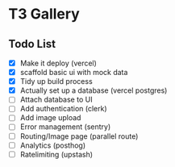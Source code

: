 # T3 Gallery

## Todo List

- [x] Make it deploy (vercel)
- [x] scaffold basic ui with mock data
- [x] Tidy up build process
- [x] Actually set up a database (vercel postgres)
- [ ] Attach database to UI
- [ ] Add authentication (clerk)
- [ ] Add image upload
- [ ] Error management (sentry)
- [ ] Routing/Image page (parallel route)
- [ ] Analytics (posthog)
- [ ] Ratelimiting (upstash)
